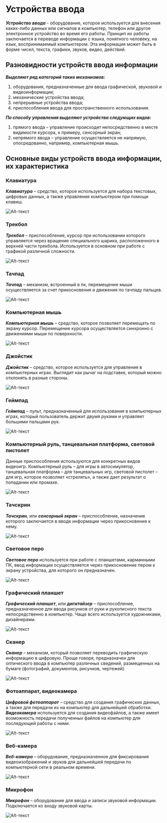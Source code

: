 Устройства ввода
===========
___Устройство ввода___ -  оборудование, которое используется для внесения каких-либо данных или сигналов в компьютер, телефон или другое электронное устройство во время его работы.
Принцип их работы заключается в переводе информации с языка, понятного человеку, на язык, воспринимаемый компьютером. Эта информация может быть в форме чисел, текста, графики, звуков, видео, действий.
## Разновидности устройств ввода информации
___Выделяют ряд категорий таких механизмов:___
1. оборудования, предназначенные для ввода графической, звуковой и видеоинформации;
2. механические устройства ввода;
3. непрерывные устройства ввода;
4. приспособления ввода для пространственного использования.

___По способу управления выделяют устройства следующих видов:___
1. прямого ввода – управление происходит непосредственно в месте видимости курсора, к примеру, сенсорный экран;
2. непрямого ввода – управление осуществляется не напрямую, опосредованно, например, компьютерная мышь.
## Основные виды устройств ввода информации, их характеристика
### Клавиатура
___Клавиатура___ – средство, которое используется для набора текстовых, цифровых данных, а также управления компьютером при помощи клавиш.

![Alt-текст](https://wiki.fenix.help/common/upload/ckeditor/2020/10/01/d41d8c--1601551715.jpg "Клавиатура")

### Трекбол
___Трекбол___ – приспособление, курсор при использовании которого управляется через вращение специального шарика, расположенного в верхней части трекбола. Используется в основном при работе с графикой различной сложности.

![Alt-текст](https://wiki.fenix.help/common/upload/ckeditor/2020/10/01/d41d8c--1601551737.jpg "Трекбол")

### Тачпад
___Тачпад___ – механизм, встроенный в пк, перемещение мыши осуществляется за счет прикосновения и движения по тачпаду пальцев.

![Alt-текст](https://wiki.fenix.help/common/upload/ckeditor/2020/10/01/d41d8c--1601551760.jpg "Тачпад")

### Компьютерная мышь
___Компьютерная мышь___ – средство, которое позволяет перемещать по экрану курсор. Перемещение курсора осуществляется синхронно с движениями мыши по поверхности.

![Alt-текст](https://wiki.fenix.help/common/upload/ckeditor/2020/10/01/234d4a-mysh-1601551777.jpg "Компьютерная мышь")

### Джойстик
___Джойстик___ – средство, которое используется для управления в компьютерных играх. Выглядит как рычаг на подставке, который можно отклонять в разные стороны.

![Alt-текст](https://wiki.fenix.help/common/upload/ckeditor/2020/10/01/d41d8c--1601551811.jpg "Джойстик")

### Геймпад
___Геймпад___ – пульт, предназначенный для использования в компьютерных играх, который пользователь держит двумя руками и управляет большими пальцами рук.

![Alt-текст](https://wiki.fenix.help/common/upload/ckeditor/2020/10/01/d41d8c--1601551826.jpg "Геймпад")

### Компьютерный руль, танцевальная платформа, световой пистолет
Данные приспособления используются для конкретных видов видеоигр. Компьютерный руль – для игры в автосимулятор, танцевальная платформа – для танцевальных игр, световой пистолет – для игр, которое позволяет «стрелять», а также дает результат о попадании или промахе.

![Alt-текст](https://wiki.fenix.help/common/upload/ckeditor/2020/10/01/8b20ab-rul-1601551848.jpg "Компьютерный руль")

### Тачскрин
___Тачскрин___, или ___сенсорный экран___ – приспособление, назначение которого заключается в вводе информации через прикосновение к нему.

![Alt-текст](https://wiki.fenix.help/common/upload/ckeditor/2020/10/01/d41d8c--1601551867.jpg "Тачскрин")

### Световое перо
___Световое перо___ используется при работе с планшетами, карманными ПК, ввод информации осуществляется через прикосновение пером к экрану устройства, для которого он предназначен.

![Alt-текст](https://wiki.fenix.help/common/upload/ckeditor/2020/10/01/9edb96-pero-1601551885.jpg "Световое перо")

### Графический планшет
___Графический планшет___, или ___дигитайзер___ – приспособление, предназначенное для ввода рисунков от руки и рукописного текста непосредственно в компьютер. Чаще всего используется художниками, дизайнерами.

![Alt-текст](https://wiki.fenix.help/common/upload/ckeditor/2020/10/01/ada0b2-planshet-1601551903.jpg "Дигитайзер")

### Сканер
___Сканер___ – механизм, который позволяет переводить графическую информацию в цифровую. Проще говоря, предназначен для оптического ввода в компьютер различных сведений, размещенных на бумаге (фотографий, документов, рисунков, чертежей).

![Alt-текст](https://wiki.fenix.help/common/upload/ckeditor/2020/10/01/d41d8c--1601551919.jpg "Сканер")

### Фотоаппарат, видеокамера
___Цифровой фотоаппарат___ – средство для создания графических данных, а также для передачи их на компьютер для дальнейшей обработки.
___Видеокамера___ используется для создания видеофайлов, а также имеет возможность передачи полученных файлов на компьютер для последующей работы с ними.

![Alt-текст](https://wiki.fenix.help/common/upload/ckeditor/2020/10/01/d41d8c--1601551937.jpg "Фотоаппарат")

### Веб-камера
___Веб-камера___ – оборудование, предназначенное для фиксирования видеоизображений и звуков для дальнейшей передачи по компьютерной сети в реальном времени.

![Alt-текст](https://wiki.fenix.help/common/upload/ckeditor/2020/10/01/58f814--kamera-1601551952.jpg "Веб-камера")

### Микрофон
___Микрофон___ – оборудование для ввода и записи звуковой информации. Подключается ко входу звуковой карты.

![Alt-текст](https://wiki.fenix.help/common/upload/ckeditor/2020/10/01/d41d8c--1601551969.jpg "Микрофон")
